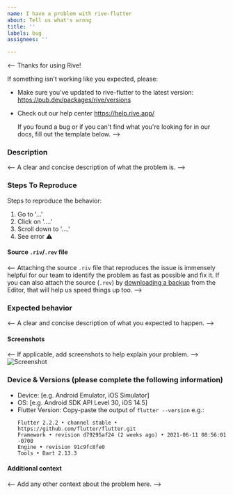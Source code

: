 ```yaml
---
name: I have a problem with rive-flutter
about: Tell us what's wrong
title: ''
labels: bug
assignees: ''

---
```


<-- 
Thanks for using Rive!

If something isn't working like you expected, please:
- Make sure you've updated to rive-flutter to the latest version:
			https://pub.dev/packages/rive/versions
- Check out our help center
			https://help.rive.app/

   If you found a bug or if you can't find what you're looking for 
in our docs, fill out the template below.
-->

### Description
<-- A clear and concise description of what the problem is. -->

### Steps To Reproduce
Steps to reproduce the behavior:
1. Go to '...'
2. Click on '....'
3. Scroll down to '....'
4. See error ⚠️

#### Source `.riv`/`.rev` file
<-- 
	Attaching the source `.riv` file that reproduces the issue is immensely helpful for our team to identify the problem as fast as possible and fix it.
	If you can also attach the source (`.rev`) by [downloading a backup](https://help.rive.app/editor/exporting#for-backup) from the Editor, that will help us speed things up too.
-->

### Expected behavior
<-- A clear and concise description of what you expected to happen. -->

#### Screenshots
<-- If applicable, add screenshots to help explain your problem. -->
![Screenshot](url)

### Device & Versions (please complete the following information)
- Device: [e.g. Android Emulator, iOS Simulator] 
- OS: [e.g. Android SDK API Level 30, iOS 14.5]
- Flutter Version: Copy-paste the output of `flutter --version`
	e.g.:
	```
	Flutter 2.2.2 • channel stable • https://github.com/flutter/flutter.git
	Framework • revision d79295af24 (2 weeks ago) • 2021-06-11 08:56:01 -0700
	Engine • revision 91c9fc8fe0
	Tools • Dart 2.13.3
	```

#### Additional context
<-- Add any other context about the problem here. -->
